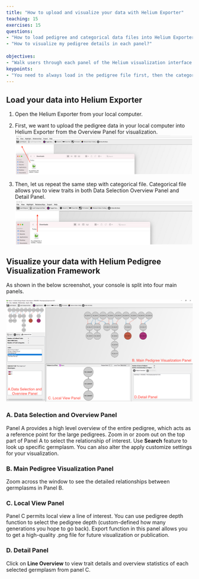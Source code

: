 ```yaml
---
title: "How to upload and visualize your data with Helium Exporter"
teaching: 15
exercises: 15
questions:
- "How to load pedigree and categorical data files into Helium Exporter?"
- "How to visualize my pedigree details in each panel?"

objectives:
- "Walk users through each panel of the Helium visualization interface."
keypoints:
- "You need to always load in the pedigree file first, then the categorical file to overlay the information." 
---
```


## Load your data into Helium Exporter

1. Open the Helium Exporter from your local computer. 

2. First, we want to upload the pedigree data in your local computer into Helium Exporter from the Overview Panel for visualization.
![Screenshot of main code listing](../fig/helium-exporter-5.png)

3. Then, let us repeat the same step with categorical file. Categorical file allows you to view traits in both Data Selection Overview Panel and Detail Panel. 
![Screenshot of main code listing](../fig/helium-exporter-6.png)


## Visualize your data with Helium Pedigree Visualization Framework

As shown in the below screenshot, your console is split into four main panels.

![Screenshot of main code listing](../fig/helium-exporter-7.png)


### A. Data Selection and Overview Panel

Panel A provides a high level overview of the entire pedigree, which acts as a reference point for the large pedigrees. Zoom in or zoom out on the top part of Panel A to select the relationship of interest. Use **Search** feature to look up specific germplasm. You can also alter the apply customize settings for your visualization.

### B. Main Pedigree Visualization Panel

Zoom across the window to see the detailed relationships between germplasms in Panel B. 


### C. Local View Panel 

Panel C permits local view a line of interest. You can use pedigree depth function to select the pedigree depth (custom-defined how many generations you hope to go back). Export function in this panel allows you to get a high-quality .png file for future visualization or publication. 

### D. Detail Panel

Click on **Line Overview** to view trait details and overview statistics of each selected germplasm from panel C.
